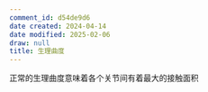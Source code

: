 ```yaml
---
comment_id: d54de9d6
date created: 2024-04-14
date modified: 2025-02-06
draw: null
title: 生理曲度
---
```

正常的生理曲度意味着各个关节间有着最大的接触面积

<!-- more -->

